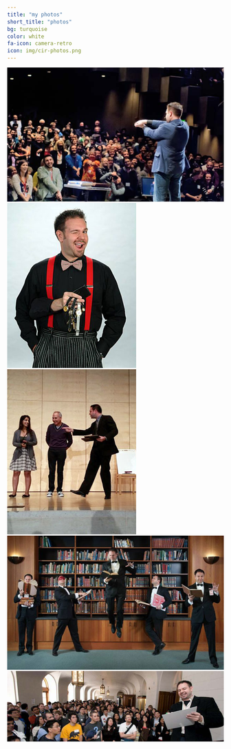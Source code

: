```yaml
---
title: "my photos"
short_title: "photos"
bg: turquoise
color: white
fa-icon: camera-retro
icon: img/cir-photos.png
---
```


<div>
<img class="row big column"   src="img/gallery/w-tedx-audience.jpg" alt="Robert Strong Magician at TEDx Berkeley presenting to the audience" />
<img class="row small column" src="img/gallery/t-cutout.jpg"        alt="Robert Strong Magician wink cutout with watches" />
<img class="row small column" src="img/gallery/t-stage.jpg"         alt="Robert Strong Magician on stage pointing" />
<img class="row big column"   src="img/gallery/w-levitate.jpg"      alt="Robert Strong Magician levitate feature photo" />
<img class="row full column"  src="img/gallery/f-big-hall.jpg"      alt="Robert Strong Magician presenting to a hall of fans" />
</div>

